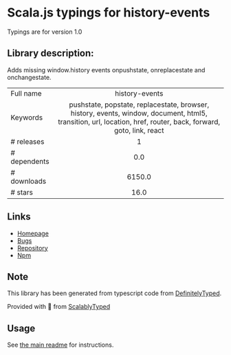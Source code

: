 
# Scala.js typings for history-events

Typings are for version 1.0

## Library description:
Adds missing window.history events onpushstate, onreplacestate and onchangestate.

|                    |                 |
| ------------------ | :-------------: |
| Full name          | history-events |
| Keywords           | pushstate, popstate, replacestate, browser, history, events, window, document, html5, transition, url, location, href, router, back, forward, goto, link, react |
| # releases         | 1 |
| # dependents       | 0.0 |
| # downloads        | 6150.0 |
| # stars            | 16.0 |

## Links
- [Homepage](https://github.com/xpepermint/history-events#readme)
- [Bugs](https://github.com/xpepermint/history-events/issues)
- [Repository](https://github.com/xpepermint/history-events)
- [Npm](https://www.npmjs.com/package/history-events)
    


## Note
This library has been generated from typescript code from [DefinitelyTyped](https://definitelytyped.org).

Provided with :purple_heart: from [ScalablyTyped](https://github.com/oyvindberg/ScalablyTyped)

## Usage
See [the main readme](../../readme.md) for instructions.



